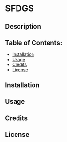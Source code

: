 
  
  # SFDGS




  ## Description  
  
 
  ## Table of Contents:
* [Installation](#installation)
* [Usage](#usage)
* [Credits](#credits)
* [License](#license)

## Installation


## Usage 
 

## Credits


## License
  
